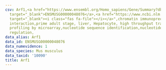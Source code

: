 ```yaml
---
csv: Arf1,<a href="https://www.ensembl.org/Homo_sapiens/Gene/Summary?db=core;g=ENSMUSG00000048076"
  target="_blank">ENSMUSG00000048076</a>,<a href="https://www.ncbi.nlm.nih.gov/pubmed/23834426"
  target="_blank"><i class="fas fa-file"></i></a>",chromatin immunoprecipitation assay,direct
  interaction,prime adult stage, liver, Hepatocyte, high throughput transcription
  profiling by microarray,nucleotide sequence identification,nucleotide sequence identification,transcriptional
  regulation,
data_alias: Arf1
data_id: ENSMUSG00000048076
data_numevidence: 1
data_species: Mus musculus
data_taxid: '10090'
title: Arf1
---
```

